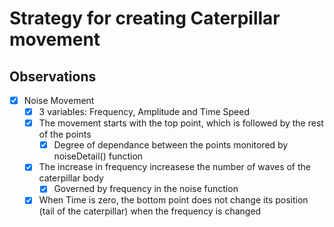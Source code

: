 # Strategy for creating Caterpillar movement

## Observations

- [x] Noise Movement
  - [x] 3 variables: Frequency, Amplitude and Time Speed
  - [x] The movement starts with the top point, which is followed by the rest of the points
    - [x] Degree of dependance between the points monitored by noiseDetail() function
  - [x] The increase in frequency increasese the number of waves of the caterpillar body
    - [x] Governed by frequency in the noise function
  - [x] When Time is zero, the bottom point does not change its position (tail of the caterpillar) when the frequency is changed